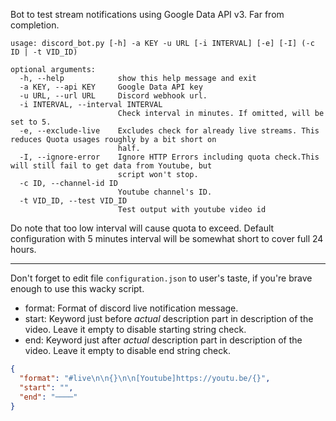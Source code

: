 Bot to test stream notifications using Google Data API v3. Far from completion.

```commandline
usage: discord_bot.py [-h] -a KEY -u URL [-i INTERVAL] [-e] [-I] (-c ID | -t VID_ID)

optional arguments:
  -h, --help            show this help message and exit
  -a KEY, --api KEY     Google Data API key
  -u URL, --url URL     Discord webhook url.
  -i INTERVAL, --interval INTERVAL
                        Check interval in minutes. If omitted, will be set to 5.
  -e, --exclude-live    Excludes check for already live streams. This reduces Quota usages roughly by a bit short on
                        half.
  -I, --ignore-error    Ignore HTTP Errors including quota check.This will still fail to get data from Youtube, but
                        script won't stop.
  -c ID, --channel-id ID
                        Youtube channel's ID.
  -t VID_ID, --test VID_ID
                        Test output with youtube video id
```

Do note that too low interval will cause quota to exceed.
Default configuration with 5 minutes interval will be somewhat short to cover full 24 hours.

---

Don't forget to edit file `configuration.json` to user's taste, if you're brave enough to use this wacky script.

- format: Format of discord live notification message.
- start: Keyword just before *actual* description part in description of the video. Leave it empty to disable starting string check.
- end: Keyword just after *actual* description part in description of the video. Leave it empty to disable end string check.

```json
{
  "format": "#live\n\n{}\n\n[Youtube]https://youtu.be/{}",
  "start": "",
  "end": "────"
}

```
